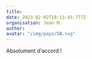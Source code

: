 ```yaml
---
title: 
date: 2023-02-02T18:13:43.777Z
organisation: Jean M.
author: 
avatar: "/img/pays/SN.svg"
---
```


Absolument d'accord !